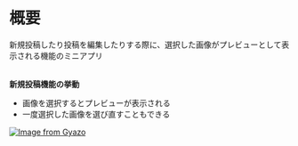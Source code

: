 # 概要
新規投稿したり投稿を編集したりする際に、選択した画像がプレビューとして表示される機能のミニアプリ<br>
<br>

**新規投稿機能の挙動**
- 画像を選択するとプレビューが表示される
- 一度選択した画像を選び直すこともできる


[![Image from Gyazo](https://i.gyazo.com/5610b99757fa5d0cefc577547936a9e0.gif)](https://gyazo.com/5610b99757fa5d0cefc577547936a9e0)